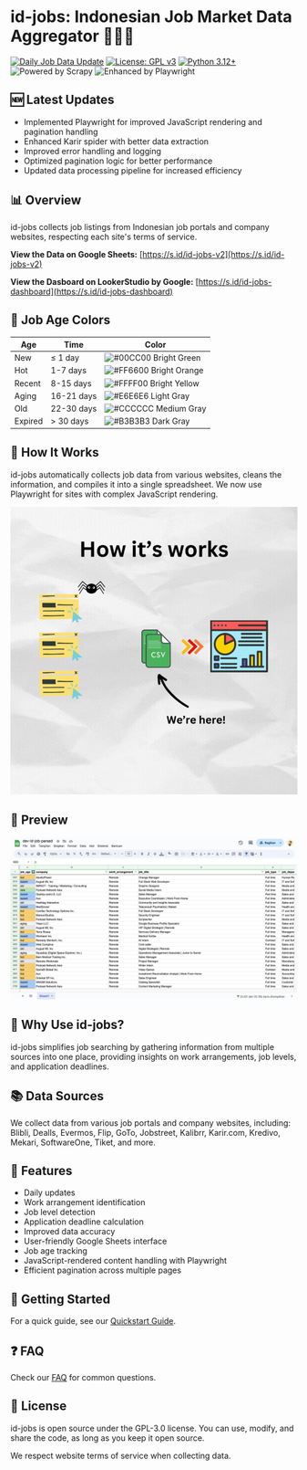 # id-jobs: Indonesian Job Market Data Aggregator 💼🇮🇩

[![Daily Job Data Update](https://github.com/ceroberoz/id-jobs/actions/workflows/scrape.yml/badge.svg)](https://github.com/ceroberoz/id-jobs/actions/workflows/scrape.yml)
[![License: GPL v3](https://img.shields.io/badge/License-GPLv3-blue.svg)](https://www.gnu.org/licenses/gpl-3.0)
[![Python 3.12+](https://img.shields.io/badge/python-3.12+-blue.svg)](https://www.python.org/downloads/)
![Powered by Scrapy](https://img.shields.io/badge/Powered%20by-Scrapy-green.svg)
![Enhanced by Playwright](https://img.shields.io/badge/Enhanced%20by-Playwright-orange.svg)

## 🆕 Latest Updates

- Implemented Playwright for improved JavaScript rendering and pagination handling
- Enhanced Karir spider with better data extraction
- Improved error handling and logging
- Optimized pagination logic for better performance
- Updated data processing pipeline for increased efficiency

## 📊 Overview

id-jobs collects job listings from Indonesian job portals and company websites, respecting each site's terms of service.

**View the Data on Google Sheets:** [https://s.id/id-jobs-v2](https://s.id/id-jobs-v2)

**View the Dasboard on LookerStudio by Google:** [https://s.id/id-jobs-dashboard](https://s.id/id-jobs-dashboard)

## 🎨 Job Age Colors

| Age | Time | Color |
|-----|------|-------|
| New | ≤ 1 day | ![#00CC00](https://via.placeholder.com/15/00CC00/000000?text=+) Bright Green |
| Hot | 1-7 days | ![#FF6600](https://via.placeholder.com/15/FF6600/000000?text=+) Bright Orange |
| Recent | 8-15 days | ![#FFFF00](https://via.placeholder.com/15/FFFF00/000000?text=+) Bright Yellow |
| Aging | 16-21 days | ![#E6E6E6](https://via.placeholder.com/15/E6E6E6/000000?text=+) Light Gray |
| Old | 22-30 days | ![#CCCCCC](https://via.placeholder.com/15/CCCCCC/000000?text=+) Medium Gray |
| Expired | > 30 days | ![#B3B3B3](https://via.placeholder.com/15/B3B3B3/000000?text=+) Dark Gray |

## 🔧 How It Works

id-jobs automatically collects job data from various websites, cleans the information, and compiles it into a single spreadsheet. We now use Playwright for sites with complex JavaScript rendering.

![Scraping Process](how-scraper-works.gif)

## 👀 Preview

![id-jobs Preview](screen-capture-dev.png)

## 🌟 Why Use id-jobs?

id-jobs simplifies job searching by gathering information from multiple sources into one place, providing insights on work arrangements, job levels, and application deadlines.

## 📚 Data Sources

We collect data from various job portals and company websites, including:
Blibli, Dealls, Evermos, Flip, GoTo, Jobstreet, Kalibrr, Karir.com, Kredivo, Mekari, SoftwareOne, Tiket, and more.

## 🚀 Features

- Daily updates
- Work arrangement identification
- Job level detection
- Application deadline calculation
- Improved data accuracy
- User-friendly Google Sheets interface
- Job age tracking
- JavaScript-rendered content handling with Playwright
- Efficient pagination across multiple pages

## 🏁 Getting Started

For a quick guide, see our [Quickstart Guide](QUICKSTART.md).

## ❓ FAQ

Check our [FAQ](FAQ.md) for common questions.

## 📄 License

id-jobs is open source under the GPL-3.0 license. You can use, modify, and share the code, as long as you keep it open source.

We respect website terms of service when collecting data.
